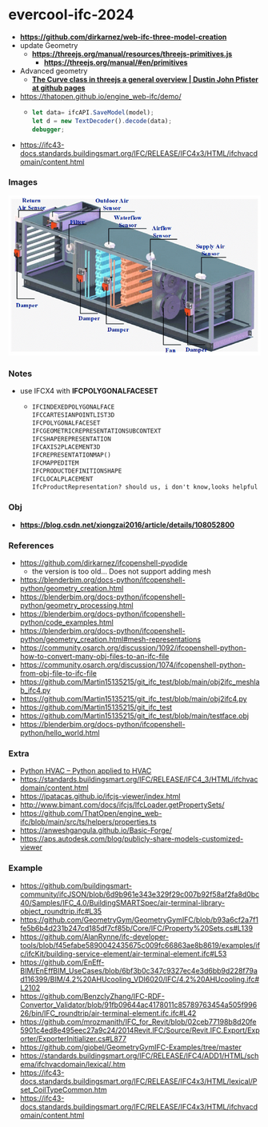 evercool-ifc-2024
=================
- **https://github.com/dirkarnez/web-ifc-three-model-creation**
- update Geometry
  - **https://threejs.org/manual/resources/threejs-primitives.js**
    - **https://threejs.org/manual/#en/primitives**
- Advanced geometry
  - [**The Curve class in threejs a general overview | Dustin John Pfister at github pages**](https://dustinpfister.github.io/2022/06/17/threejs-curve/)
- https://thatopen.github.io/engine_web-ifc/demo/
  - ```js
    let data= ifcAPI.SaveModel(model);
    let d = new TextDecoder().decode(data);
    debugger;
    ```
- https://ifc43-docs.standards.buildingsmart.org/IFC/RELEASE/IFC4x3/HTML/ifchvacdomain/content.html
### Images
![](The-structure-diagram-of-the-air-handling-unit-AHU-in-the-laboratory.png)
### Notes
- use IFCX4 with **IFCPOLYGONALFACESET**
  - ```
    IFCINDEXEDPOLYGONALFACE
    IFCCARTESIANPOINTLIST3D
    IFCPOLYGONALFACESET
    IFCGEOMETRICREPRESENTATIONSUBCONTEXT
    IFCSHAPEREPRESENTATION
    IFCAXIS2PLACEMENT3D
    IFCREPRESENTATIONMAP()
    IFCMAPPEDITEM
    IFCPRODUCTDEFINITIONSHAPE
    IFCLOCALPLACEMENT
    IfcProductRepresentation? should us, i don't know,looks helpful
    ```
### Obj
- **https://blog.csdn.net/xiongzai2016/article/details/108052800**
### References
- https://github.com/dirkarnez/ifcopenshell-pyodide
  - the version is too old... Does not support adding mesh
- https://blenderbim.org/docs-python/ifcopenshell-python/geometry_creation.html
- https://blenderbim.org/docs-python/ifcopenshell-python/geometry_processing.html
- https://blenderbim.org/docs-python/ifcopenshell-python/code_examples.html
- https://blenderbim.org/docs-python/ifcopenshell-python/geometry_creation.html#mesh-representations
- https://community.osarch.org/discussion/1092/ifcopenshell-python-how-to-convert-many-obj-files-to-an-ifc-file
- https://community.osarch.org/discussion/1074/ifcopenshell-python-from-obj-file-to-ifc-file
- https://github.com/Martin15135215/git_ifc_test/blob/main/obj2ifc_meshlab_ifc4.py
- https://github.com/Martin15135215/git_ifc_test/blob/main/obj2ifc4.py
- https://github.com/Martin15135215/git_ifc_test
- https://github.com/Martin15135215/git_ifc_test/blob/main/testface.obj
- https://blenderbim.org/docs-python/ifcopenshell-python/hello_world.html

### Extra
- [Python HVAC – Python applied to HVAC](https://pythoncvc.net/?lang=en)
- https://standards.buildingsmart.org/IFC/RELEASE/IFC4_3/HTML/ifchvacdomain/content.html
- https://jpatacas.github.io/ifcjs-viewer/index.html
- http://www.bimant.com/docs/ifcjs/IfcLoader.getPropertySets/
- https://github.com/ThatOpen/engine_web-ifc/blob/main/src/ts/helpers/properties.ts
- https://anweshgangula.github.io/Basic-Forge/
- https://aps.autodesk.com/blog/publicly-share-models-customized-viewer

### Example
- https://github.com/buildingsmart-community/ifcJSON/blob/6d9b961e343e329f29c007b92f58af2fa8d0bc40/Samples/IFC_4.0/BuildingSMARTSpec/air-terminal-library-object_roundtrip.ifc#L35
- https://github.com/GeometryGym/GeometryGymIFC/blob/b93a6cf2a7f1fe5b6b4d231b247cd185df7cf85b/Core/IFC/Property%20Sets.cs#L139
- https://github.com/AlanRynne/ifc-developer-tools/blob/f45efabe5890042435675c009fc66863ae8b8619/examples/ifc/ifcKit/building-service-element/air-terminal-element.ifc#L53
- https://github.com/EnEff-BIM/EnEffBIM_UseCases/blob/6bf3b0c347c9327ec4e3d6bb9d228f79ad116399/BIM/4.2%20AHUcooling_VDI6020/IFC/4.2%20AHUcooling.ifc#L2102
- https://github.com/BenzclyZhang/IFC-RDF-Convertor_Validator/blob/91fb09644ac4178011c85789763454a505f99626/bin/IFC_roundtrip/air-terminal-element.ifc.ifc#L42
- https://github.com/mrozmanith/IFC_for_Revit/blob/02ceb77198b8d20fe5901c4ed8e495eec27a9c24/2014Revit.IFC/Source/Revit.IFC.Export/Exporter/ExporterInitializer.cs#L877
- https://github.com/giobel/GeometryGymIFC-Examples/tree/master
- https://standards.buildingsmart.org/IFC/RELEASE/IFC4/ADD1/HTML/schema/ifchvacdomain/lexical/.htm
- https://ifc43-docs.standards.buildingsmart.org/IFC/RELEASE/IFC4x3/HTML/lexical/Pset_CoilTypeCommon.htm
- https://ifc43-docs.standards.buildingsmart.org/IFC/RELEASE/IFC4x3/HTML/ifchvacdomain/content.html
